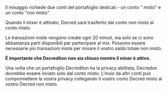 Il mixaggio richiede due conti del portafoglio dedicati - un conto " misto" e un
conto "non misto".

Quando il mixer è attivato, Decred sarà trasferito dal conto non misto
al conto misto.

Le transazioni miste vengono create ogni 20 minuti, ma solo se ci sono abbastanza parti
disponibili per partecipare al mix.
Possono essere necessarie più transazioni miste per mixare il vostro saldo totale non misto.

**È importante che Decrediton non sia chiuso mentre il mixer è attivo.**

Una volta che un portafoglio Decrediton ha la privacy abilitata, Decredon dovrebbe essere inviato solo dal
conto misto.
L'invio da altri conti può compromettere la vostra privacy collegando il vostro conto Decred misto
al vostro Decred non misto.
